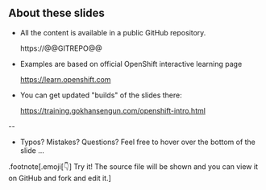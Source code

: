 ## About these slides

- All the content is available in a public GitHub repository. 

  https://@@GITREPO@@

- Examples are based on official OpenShift interactive learning page

  https://learn.openshift.com

- You can get updated "builds" of the slides there:

  https://training.gokhansengun.com/openshift-intro.html

<!--
.exercise[
```open https://@@GITREPO@@```
```open http://container.training/```
]
-->

--

- Typos? Mistakes? Questions? Feel free to hover over the bottom of the slide ...

.footnote[.emoji[👇] Try it! The source file will be shown and you can view it on GitHub and fork and edit it.]

<!--
.exercise[
```open https://@@GITREPO@@/tree/master/slides/common/about-slides.md```
]
-->
